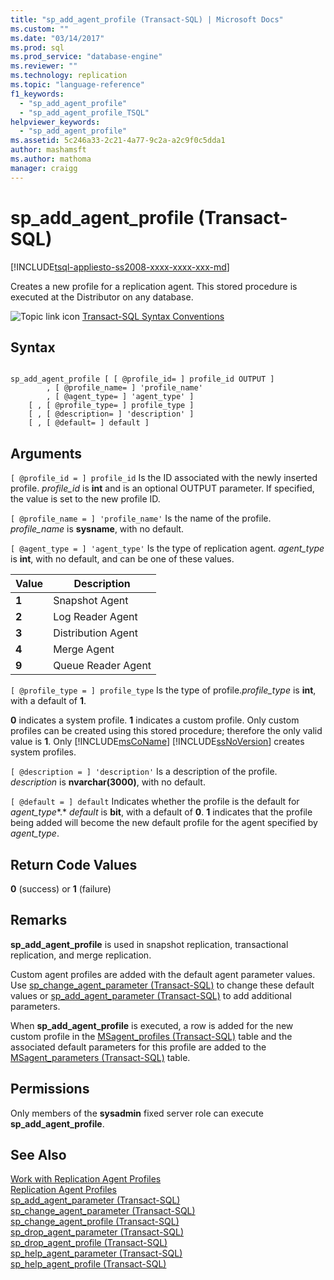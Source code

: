 ```yaml
---
title: "sp_add_agent_profile (Transact-SQL) | Microsoft Docs"
ms.custom: ""
ms.date: "03/14/2017"
ms.prod: sql
ms.prod_service: "database-engine"
ms.reviewer: ""
ms.technology: replication
ms.topic: "language-reference"
f1_keywords: 
  - "sp_add_agent_profile"
  - "sp_add_agent_profile_TSQL"
helpviewer_keywords: 
  - "sp_add_agent_profile"
ms.assetid: 5c246a33-2c21-4a77-9c2a-a2c9f0c5dda1
author: mashamsft
ms.author: mathoma
manager: craigg
---
```

# sp_add_agent_profile (Transact-SQL)
[!INCLUDE[tsql-appliesto-ss2008-xxxx-xxxx-xxx-md](../../includes/tsql-appliesto-ss2008-xxxx-xxxx-xxx-md.md)]

  Creates a new profile for a replication agent. This stored procedure is executed at the Distributor on any database.  
  
 ![Topic link icon](../../database-engine/configure-windows/media/topic-link.gif "Topic link icon") [Transact-SQL Syntax Conventions](../../t-sql/language-elements/transact-sql-syntax-conventions-transact-sql.md)  
  
## Syntax  
  
```  
  
sp_add_agent_profile [ [ @profile_id= ] profile_id OUTPUT ]  
        , [ @profile_name= ] 'profile_name'   
        , [ @agent_type= ] 'agent_type' ]   
    [ , [ @profile_type= ] profile_type ]  
    [ , [ @description= ] 'description' ]  
    [ , [ @default= ] default ]  
```  
  
## Arguments  
`[ @profile_id = ] profile_id`
 Is the ID associated with the newly inserted profile. *profile_id* is **int** and is an optional OUTPUT parameter. If specified, the value is set to the new profile ID.  
  
`[ @profile_name = ] 'profile_name'`
 Is the name of the profile. *profile_name* is **sysname**, with no default.  
  
`[ @agent_type = ] 'agent_type'`
 Is the type of replication agent. *agent_type* is **int**, with no default, and can be one of these values.  
  
|Value|Description|  
|-----------|-----------------|  
|**1**|Snapshot Agent|  
|**2**|Log Reader Agent|  
|**3**|Distribution Agent|  
|**4**|Merge Agent|  
|**9**|Queue Reader Agent|  
  
`[ @profile_type = ] profile_type`
 Is the type of profile.*profile_type* is **int**, with a default of **1**.  
  
 **0** indicates a system profile. **1** indicates a custom profile. Only custom profiles can be created using this stored procedure; therefore the only valid value is **1**. Only [!INCLUDE[msCoName](../../includes/msconame-md.md)] [!INCLUDE[ssNoVersion](../../includes/ssnoversion-md.md)] creates system profiles.  
  
`[ @description = ] 'description'`
 Is a description of the profile. *description* is **nvarchar(3000)**, with no default.  
  
`[ @default = ] default`
 Indicates whether the profile is the default for *agent_type**.* *default* is **bit**, with a default of **0**. **1** indicates that the profile being added will become the new default profile for the agent specified by *agent_type*.  
  
## Return Code Values  
 **0** (success) or **1** (failure)  
  
## Remarks  
 **sp_add_agent_profile** is used in snapshot replication, transactional replication, and merge replication.  
  
 Custom agent profiles are added with the default agent parameter values. Use [sp_change_agent_parameter &#40;Transact-SQL&#41;](../../relational-databases/system-stored-procedures/sp-change-agent-parameter-transact-sql.md) to change these default values or [sp_add_agent_parameter &#40;Transact-SQL&#41;](../../relational-databases/system-stored-procedures/sp-add-agent-parameter-transact-sql.md) to add additional parameters.  
  
 When **sp_add_agent_profile** is executed, a row is added for the new custom profile in the [MSagent_profiles &#40;Transact-SQL&#41;](../../relational-databases/system-tables/msagent-profiles-transact-sql.md) table and the associated default parameters for this profile are added to the [MSagent_parameters &#40;Transact-SQL&#41;](../../relational-databases/system-tables/msagent-parameters-transact-sql.md) table.  
  
## Permissions  
 Only members of the **sysadmin** fixed server role can execute **sp_add_agent_profile**.  
  
## See Also  
 [Work with Replication Agent Profiles](../../relational-databases/replication/agents/work-with-replication-agent-profiles.md)   
 [Replication Agent Profiles](../../relational-databases/replication/agents/replication-agent-profiles.md)   
 [sp_add_agent_parameter &#40;Transact-SQL&#41;](../../relational-databases/system-stored-procedures/sp-add-agent-parameter-transact-sql.md)   
 [sp_change_agent_parameter &#40;Transact-SQL&#41;](../../relational-databases/system-stored-procedures/sp-change-agent-parameter-transact-sql.md)   
 [sp_change_agent_profile &#40;Transact-SQL&#41;](../../relational-databases/system-stored-procedures/sp-change-agent-profile-transact-sql.md)   
 [sp_drop_agent_parameter &#40;Transact-SQL&#41;](../../relational-databases/system-stored-procedures/sp-drop-agent-parameter-transact-sql.md)   
 [sp_drop_agent_profile &#40;Transact-SQL&#41;](../../relational-databases/system-stored-procedures/sp-drop-agent-profile-transact-sql.md)   
 [sp_help_agent_parameter &#40;Transact-SQL&#41;](../../relational-databases/system-stored-procedures/sp-help-agent-parameter-transact-sql.md)   
 [sp_help_agent_profile &#40;Transact-SQL&#41;](../../relational-databases/system-stored-procedures/sp-help-agent-profile-transact-sql.md)  
  
  
